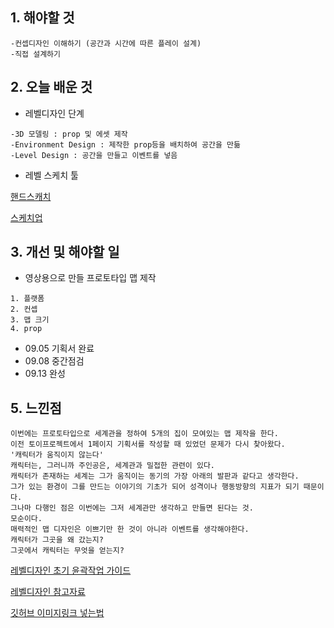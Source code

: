 ## 1. 해야할 것
```
-컨셉디자인 이해하기 (공간과 시간에 따른 플레이 설계)
-직접 설계하기
```
## 2. 오늘 배운 것

- 레벨디자인 단계
```
-3D 모델링 : prop 및 에셋 제작
-Environment Design : 제작한 prop등을 배치하여 공간을 만듦
-Level Design : 공간을 만들고 이벤트를 넣음
```
- 레벨 스케치 툴
 
[핸드스캐치](https://play.google.com/store/apps/details?id=com.google.android.apps.photos.scanner&hl=ko&gl=US&pli=1)

[스케치업](https://app.sketchup.com/app)

  
## 3. 개선 및 해야할 일

- 영상용으로 만들 프로토타입 맵 제작
```
1. 플랫폼
2. 컨셉 
3. 맵 크기 
4. prop
```
- 09.05 기획서 완료
- 09.08 중간점검
- 09.13 완성
## 5. 느낀점
```
이번에는 프로토타입으로 세계관을 정하여 5개의 집이 모여있는 맵 제작을 한다.
이전 토이프로젝트에서 1페이지 기획서를 작성할 때 있었던 문제가 다시 찾아왔다.
'캐릭터가 움직이지 않는다'
캐릭터는, 그러니까 주인공은, 세계관과 밀접한 관련이 있다.
캐릭터가 존재하는 세계는 그가 움직이는 동기의 가장 아래의 발판과 같다고 생각한다.
그가 있는 환경이 그를 만드는 이야기의 기초가 되어 성격이나 행동방향의 지표가 되기 때문이다.
그나마 다행인 점은 이번에는 그저 세계관만 생각하고 만들면 된다는 것.
모순이다.
매력적인 맵 디자인은 이쁘기만 한 것이 아니라 이벤트를 생각해야한다.
캐릭터가 그곳을 왜 갔는지?
그곳에서 캐릭터는 무엇을 얻는지?

```
[레벨디자인 초기 윤곽작업 가이드](https://dev.epicgames.com/community/learning/courses/qRG/unreal-engine-b03e6f/38kz/unreal-engine-8979f0)

[레벨디자인 참고자료](https://level-design.org/?page_id=56)

[깃허브 이미지링크 넣는법](https://gist.github.com/ninanung/2b81a5db946c26c98c573e3662a92b62)


